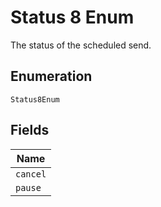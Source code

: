 
# Status 8 Enum

The status of the scheduled send.

## Enumeration

`Status8Enum`

## Fields

| Name |
|  --- |
| `cancel` |
| `pause` |

